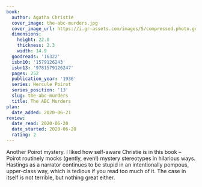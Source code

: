 ```yaml
---
book:
  author: Agatha Christie
  cover_image: the-abc-murders.jpg
  cover_image_url: https://i.gr-assets.com/images/S/compressed.photo.goodreads.com/books/1389733983l/16322.jpg
  dimensions:
    height: 22.0
    thickness: 2.3
    width: 14.9
  goodreads: '16322'
  isbn10: '1579126243'
  isbn13: '9781579126247'
  pages: 252
  publication_year: '1936'
  series: Hercule Poirot
  series_position: '13'
  slug: the-abc-murders
  title: The ABC Murders
plan:
  date_added: 2020-06-21
review:
  date_read: 2020-06-20
  date_started: 2020-06-20
  rating: 2
---
```


Another Poirot mystery. I liked how self-aware Christie is in this book – Poirot routinely mocks (gently, even!) mystery
stereotypes in hilarious ways. Hastings as a narrator continues to be stupid in an intentionally pompous, upper-class
way, which is tedious if you read too much of it. The case in itself is not terrible, but nothing great either.
